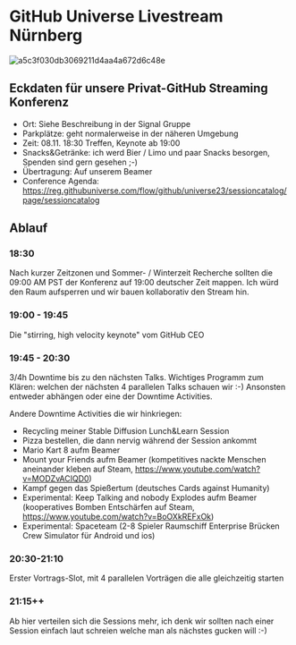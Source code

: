 # GitHub Universe Livestream Nürnberg

![a5c3f030db3069211d4aa4a672d6c48e](https://github.com/codingkrabbe/wir-haben-eine-konferenz-zu-hause/assets/34913588/4c91ddf6-0154-4b46-b519-041e6455bf66)

## Eckdaten für unsere Privat-GitHub Streaming Konferenz

- Ort: Siehe Beschreibung in der Signal Gruppe
- Parkplätze: geht normalerweise in der näheren Umgebung
- Zeit: 08.11. 18:30 Treffen, Keynote ab 19:00
- Snacks&Getränke: ich werd Bier / Limo und paar Snacks besorgen, Spenden sind gern gesehen ;-)
- Übertragung: Auf unserem Beamer
- Conference Agenda: https://reg.githubuniverse.com/flow/github/universe23/sessioncatalog/page/sessioncatalog

## Ablauf

### 18:30 
Nach kurzer Zeitzonen und Sommer- / Winterzeit Recherche sollten die 09:00 AM PST der Konferenz auf 19:00 deutscher Zeit mappen.
Ich würd den Raum aufsperren und wir bauen kollaborativ den Stream hin.

### 19:00 - 19:45

Die "stirring, high velocity keynote" vom GitHub CEO

### 19:45 - 20:30

3/4h Downtime bis zu den nächsten Talks. 
Wichtiges Programm zum Klären: welchen der nächsten 4 parallelen Talks schauen wir :-)
Ansonsten entweder abhängen oder eine der Downtime Activities.

Andere Downtime Activities die wir hinkriegen:
- Recycling meiner Stable Diffusion Lunch&Learn Session
- Pizza bestellen, die dann nervig während der Session ankommt
- Mario Kart 8 aufm Beamer
- Mount your Friends aufm Beamer (kompetitives nackte Menschen aneinander kleben auf Steam, https://www.youtube.com/watch?v=MODZvACIQD0)
- Kampf gegen das Spießertum (deutsches Cards against Humanity)
- Experimental: Keep Talking and nobody Explodes aufm Beamer (kooperatives Bomben Entschärfen auf Steam, https://www.youtube.com/watch?v=BoOXkREFxOk)
- Experimental: Spaceteam (2-8 Spieler Raumschiff Enterprise Brücken Crew Simulator für Android und ios)

### 20:30-21:10

Erster Vortrags-Slot, mit 4 parallelen Vorträgen die alle gleichzeitig starten

### 21:15++

Ab hier verteilen sich die Sessions mehr, ich denk wir sollten nach einer Session einfach laut schreien welche man als nächstes gucken will :-)
